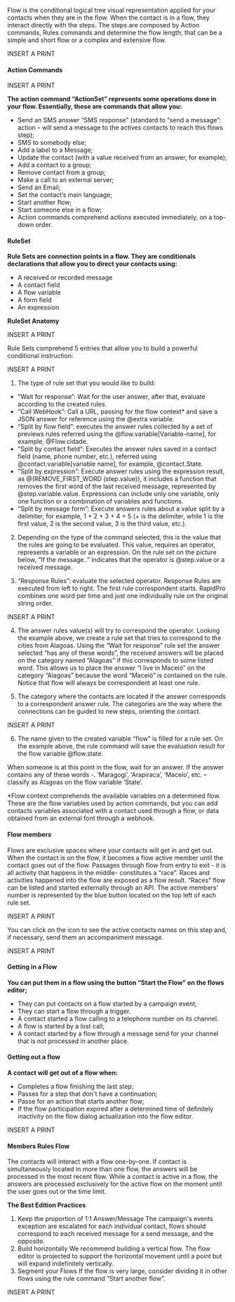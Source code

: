 Flow is the conditional logical tree visual representation applied for your contacts when they are in the flow. When the contact is in a flow, they interact directly with the steps. The steps are composed by Action commands, Rules commands and determine the flow length, that can be a simple and short flow or a complex and extensive flow.

INSERT A PRINT

#### Action Commands ####

INSERT A PRINT

**The action command “ActionSet” represents some operations done in your flow. Essentially, these are commands that allow you:**
- Send an SMS answer “SMS response” (standard to “send a message”: action – will send a message to the actives contacts to reach this flows step);
- SMS to somebody else;
- Add a label to a Message;
- Update the contact  (with a value received from an answer, for example);
- Add a contact to a group;
- Remove contact from a group;
- Make a call to an external server;
- Send an Email;
- Set the contact’s main language;
- Start another flow;
- Start someone else in a flow;
- Action commands comprehend actions executed immediately, on a top-down order.

#### RuleSet ####

**Rule Sets are connection points in a flow. They are conditionals declarations that allow you to direct your contacts using:**
- A received or recorded message
- A contact field
- A flow variable
- A form field
- An expression

**RuleSet Anatomy**

INSERT A PRINT

Rule Sets comprehend 5 entries that allow you to build a powerful conditional instruction:

INSERT A PRINT

1. The type of rule set that you would like to build:
 - “Wait for response”: Wait for the user answer, after that, evaluate according to the created rules.
 - “Call WebHook”: Call a URL, passing for the flow context* and save a JSON answer for reference using the @extra variable.
 - “Split by flow field”: executes the answer rules collected by a set of previews rules referred using the @flow.variable[Variable-name], for example, @Flow.cidade.
 - “Split by contact field”: Executes the answer rules saved in a contact field (name, phone number, etc.), referred using @contact.variable[variable name], for example, @contact.State.
 - “Split by expression”: Execute answer rules using the expression result, as @(REMOVE_FIRST_WORD (step.value)), it includes a function that removes the first word of the last received message, represented by @step.variable.value. Expressions can include only one variable, only one function or a combination of variables and functions.
 - “Split by message form”: Execute answers rules about a value split by a delimiter, for example, 1 + 2 + 3 + 4 + 5 (+ is the delimiter, while 1 is the first value, 2 is the second value, 3 is the third value, etc.).

2. Depending on the type of the command selected, this is the value that the rules are going to be evaluated. This value, requires an operator, represents a variable or an expression. On the rule set on the picture below, “If the message..” indicates that the operator is @step.value or a received message.

3. “Response Rules”: evaluate the selected operator. Response Rules are executed from left to right. The first rule correspondent starts. RapidPro combines one word per time and just one individually rule on the original string order. 

INSERT A PRINT

4. The answer rules value(s) will try to correspond the operator. Looking the example above, we create a rule set that tries to correspond to the cities from Alagoas. Using the “Wait for response” rule set the answer selected “has any of these words”, the received answers will be placed on the category named  “Alagoas” if this corresponds to some listed word. This allows us to place the answer “I live in Maceió” on the category “Alagoas” because the word “Maceió” is contained on the rule. Notice that flow will always be correspondent at least one rule.

5. The category where the contacts are located if the answer corresponds to a correspondent answer rule. The categories are the way where the connections can be guided to new steps, orienting the contact.

INSERT A PRINT

6. The name given to the created variable “flow” is filled for a rule set. On the example above, the rule command will save the evaluation result for the flow variable @flow.state.

When someone is at this point in the flow, wait for an answer. If the answer contains any of these words -. ‘Maragogi’, ‘Arapiraca’, ‘Maceio’, etc. – classify as Alagoas on the flow variable ‘State’.

*Flow context comprehends the available variables on a determined flow. These are the flow variables used by action commands, but you can add contacts variables associated with a contact used through a flow, or data obtained from an external font through a webhook.

#### Flow members ####
Flows are exclusive spaces where your contacts will get in and get out. When the contact is on the flow, it becomes a flow active member until the contact goes out of the flow. Passages through flow from entry to exit - it is all activity that happens in the middle- constitutes a “race”. Races and activities happened into the flow are exposed as a flow result. “Races” flow can be listed and started externally through an API.
The active members' number is represented by the blue button located on the top left of each rule set.

INSERT A PRINT

You can click on the icon to see the active contacts names on this step and, if necessary, send them an accompaniment message.

INSERT A PRINT

#### Getting in a Flow ####
**You can put them in a flow using the button “Start the Flow” on the flows editor;**
- They can put contacts on a flow started by a campaign event;
- They can start a flow through a trigger.
- A contact started a flow calling to a telephone number on its channel.
- A flow is started by a lost call;
- A contact started by a flow through a message send for your channel that is not processed in another place.

#### Getting out a flow ####
**A contact will get out of a flow when:**
- Completes a flow finishing the last step;
- Passes for a step that don't have a continuation;
- Passe for an action that starts another flow;
- If the flow participation expired after a determined time of definitely inactivity on the flow dialog actualization into the flow editor.

INSERT A PRINT

#### Members Rules Flow ####
The contacts will interact with a flow one-by-one. If contact is simultaneously located in more than one flow, the answers will be processed in the most recent flow. While a contact is active in a flow, the answers are processed exclusively for the active flow on the moment until the user goes out or the time limit.

**The Best Edition Practices**
1. Keep the proportion of 1:1 Answer/Message
The campaign's events exception are escalated for each individual contact, flows should correspond to each received message for a send message, and the opposite.
2. Build horizontally 
We recommend building a vertical flow. The flow editor is projected to support the horizontal movement until a point but will expand indefinitely vertically.
3. Segment your Flows
If the flow is very large, consider dividing it in other flows using the rule command “Start another flow”.

INSERT A PRINT
